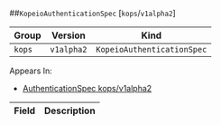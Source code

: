 ##`KopeioAuthenticationSpec` [`kops`/`v1alpha2`]

Group        | Version     | Kind
------------ | ---------- | -----------
`kops` | `v1alpha2` | `KopeioAuthenticationSpec`





<aside class="notice">
Appears In:

<ul> 
<li><a href="#authenticationspec-v1alpha2-kops">AuthenticationSpec kops/v1alpha2</a></li>
</ul></aside>

Field        | Description
------------ | -----------

